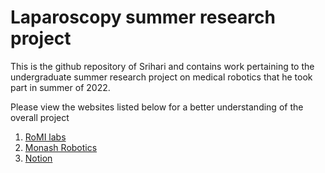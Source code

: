# Laparoscopy summer research project
This is the github repository of Srihari and contains work pertaining to the undergraduate summer research project on medical robotics that he took part in summer of 2022.

Please view the websites listed below for a better understanding of the overall project
1. [RoMI labs](https://www.monash.edu/romi)
2. [Monash Robotics](https://www.monash.edu/engineering/robotics/projects/control-system-for-an-assistive-robotic-arm-in-the-minimally-invasive-surgery)
3. [Notion](https://nonchalant-lycra-2df.notion.site/Laparoscopy-Summer-Research-055ccceb93f8422fac670a7ee0825ad9)
